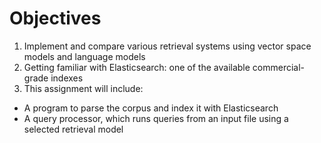 # Objectives
1. Implement and compare various retrieval systems using vector space models and language models
2. Getting familiar with Elasticsearch: one of the available commercial-grade indexes
3. This assignment will include:
  * A program to parse the corpus and index it with Elasticsearch
  * A query processor, which runs queries from an input file using a selected retrieval model
